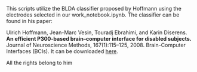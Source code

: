 This scripts utilize the BLDA classifier proposed by Hoffmann using the electrodes selected in our work_notebook.ipynb. The classifier can be found in his paper:

Ulrich Hoffmann, Jean-Marc Vesin, Touradj Ebrahimi, and Karin Diserens. **An efficient P300-based brain–computer interface for disabled subjects.** Journal of Neuroscience
Methods, 167(1):115–125, 2008. Brain-Computer Interfaces (BCIs). It can be downloaded <a href="https://www.sciencedirect.com/science/article/abs/pii/S0165027007001094?dgcid=api_sd_search-api-endpoint" target="_blank">here</a>.

All the rights belong to him
